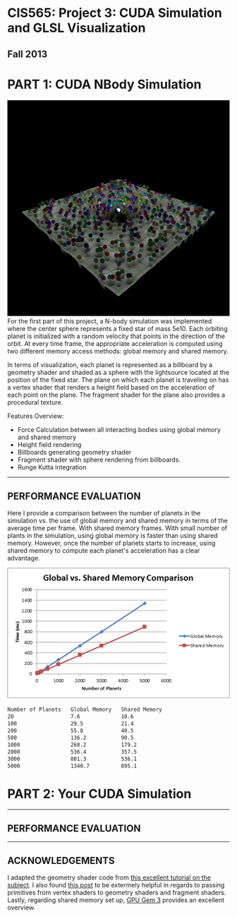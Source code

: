 CIS565: Project 3: CUDA Simulation and GLSL Visualization
===
Fall 2013
---

PART 1: CUDA NBody Simulation
===
![results](Part1/resources/results1.png)
For the first part of this project, a N-body simulation was implemented where the center sphere represents a fixed star of mass 5e10. Each orbiting planet is initialized with 
a random velocity that points in the direction of the orbit. At every time frame, the appropriate acceleration is computed using two different memory access methods: global
memory and shared memory.

In terms of visualization, each planet is represented as a billboard by a geometry shader and shaded as a sphere with the lightsource located at the position of the fixed 
star. The plane on which each planet is traveling on has a vertex shader that renders a height field based on the acceleration of each point on the plane. The fragment shader
for the plane also provides a procedural texture.

Features Overview:
* Force Calculation between all interacting bodies using global memory and shared memory
* Height field rendering
* Billboards generating geometry shader
* Fragment shader with sphere rendering from billboards.
* Runge Kutta integration

---
PERFORMANCE EVALUATION
---

Here I provide a comparison between the number of planets in the simulation vs. the use of global memory and shared memory in terms of the average time per frame. With shared memory
frames. With small number of plants in the simulation, using global memory is faster than using shared memory. However, once the number of planets starts to increase, using shared 
memory to compute each planet's acceleration has a clear advantage.

![chart1](Part1/resources/runtime_compare.png)

	Number of Planets	Global Memory	Shared Memory
	20					7.6				10.6
	100					29.5			21.4
	200					55.8			40.5
	500					136.2			90.5
	1000				268.2			179.2
	2000				536.4			357.5
	3000				801.3			536.1
	5000				1340.7			895.1

PART 2: Your CUDA Simulation
===


---
PERFORMANCE EVALUATION
---


---
ACKNOWLEDGEMENTS
---
I adapted the geometry shader code from [this excellent tutorial on the subject](http://ogldev.atspace.co.uk/www/tutorial27/tutorial27.html).
I also found [this post](http://stackoverflow.com/questions/14909796/simple-pass-through-geometry-shader-with-normal-and-color) to be extermely helpful in 
regards to passing primitives from vertex shaders to geometry shaders and fragment shaders.
Lastly, regarding shared memory set up, [GPU Gem 3](http://http.developer.nvidia.com/GPUGems3/gpugems3_ch31.html) provides an excellent overview.
